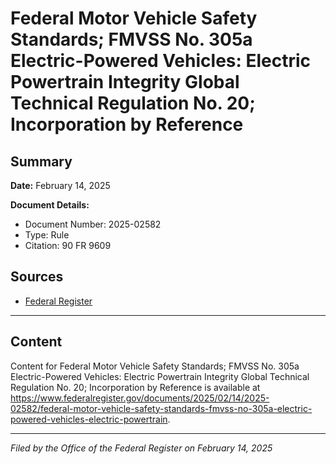 # Federal Motor Vehicle Safety Standards; FMVSS No. 305a Electric-Powered Vehicles: Electric Powertrain Integrity Global Technical Regulation No. 20; Incorporation by Reference

## Summary

**Date:** February 14, 2025

**Document Details:**
- Document Number: 2025-02582
- Type: Rule
- Citation: 90 FR 9609

## Sources
- [Federal Register](https://www.federalregister.gov/documents/2025/02/14/2025-02582/federal-motor-vehicle-safety-standards-fmvss-no-305a-electric-powered-vehicles-electric-powertrain)

---

## Content

Content for Federal Motor Vehicle Safety Standards; FMVSS No. 305a Electric-Powered Vehicles: Electric Powertrain Integrity Global Technical Regulation No. 20; Incorporation by Reference is available at https://www.federalregister.gov/documents/2025/02/14/2025-02582/federal-motor-vehicle-safety-standards-fmvss-no-305a-electric-powered-vehicles-electric-powertrain.

---

*Filed by the Office of the Federal Register on February 14, 2025*
